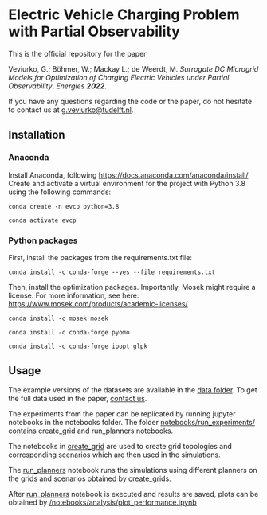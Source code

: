 # Electric Vehicle Charging Problem with Partial Observability
This is the official repository for the paper

Veviurko, G.; Böhmer, W.; Mackay L.; de Weerdt, M. _Surrogate DC Microgrid Models for Optimization of Charging Electric Vehicles under Partial Observability_, _Energies **2022**_.

If you have any questions regarding the code or the paper, do not hesitate to contact us at [g.veviurko@tudelft.nl](mailto:g.veviurko@tudelft.nl).

## Installation
### Anaconda
Install Anaconda, following https://docs.anaconda.com/anaconda/install/
Create and activate a virtual environment for the project with Python 3.8 using the following commands:

```conda create -n evcp python=3.8```

```conda activate evcp```
### Python packages
First, install the packages from the requirements.txt file:

```conda install -c conda-forge --yes --file requirements.txt```

Then, install the optimization packages.
Importantly, Mosek might require a license. For more information, see here: 
https://www.mosek.com/products/academic-licenses/

```conda install -c mosek mosek```

```conda install -c conda-forge pyomo```

```conda install -c conda-forge ipopt glpk```

## Usage
The example versions of the datasets are available in the [data folder](/data).
To get the full data used in the paper, [contact us](mailto:g.veviurko@tudelft.nl).

The experiments from the paper can be replicated by running jupyter notebooks in the notebooks folder.
The folder [notebooks/run_experiments/](/notebooks/run_experiments) contains create_grid and run_planners notebooks.

The notebooks in [create_grid](/notebooks/run_experiments/0.create_grids) are used to create grid topologies and corresponding scenarios which are then used in the simulations.

The [run_planners](/notebooks/run_experiments/1.run_planners.ipynb) notebook runs the simulations using different planners on the grids and scenarios obtained by create_grids.

After [run_planners](/notebooks/run_experiments/1.run_planners.ipynb) notebook is executed and results are saved, plots can be obtained by [/notebooks/analysis/plot_performance.ipynb](/notebooks/analysis/plot_performance.ipynb)